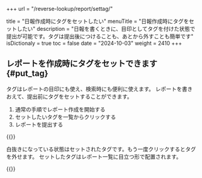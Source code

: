 +++
url = "/reverse-lookup/report/settag/"

title = "日報作成時にタグをセットしたい"
menuTitle = "日報作成時にタグをセットしたい"
description = "日報を書くときに、目印としてタグを付けた状態で提出が可能です。タグは提出後につけることも、あとから外すことも簡単です"
isDictionaly = true
toc = false
date = "2024-10-03"
weight = 2410
+++

## レポートを作成時にタグをセットできます{#put_tag}

タグはレポートの目印にも使え、検索時にも便利に使えます。
レポートを書きおえて、提出前にタグをセットすることができます。

1. 通常の手順でレポート作成を開始する
2. セットしたいタグを一覧からクリックする
3. レポートを提出する

{{<iTablet filename="img/setTag" msg="クリックするだけでタグを簡単につけられます" alice="pc">}}

白抜きになっている状態はセットされたタグです。もう一度クリックするとタグを外せます。
セットしたタグはレポート一覧に目立つ形で配置されます。

{{<iTablet filename="img/reportList" msg="タグの付いたレポートは一覧表からもわかるので目立ちます" alice="pc">}}
